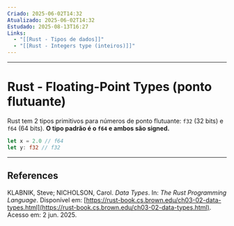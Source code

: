 ```yaml
---
Criado: 2025-06-02T14:32
Atualizado: 2025-06-02T14:32
Estudado: 2025-08-13T16:27
Links:
  - "[[Rust - Tipos de dados]]"
  - "[[Rust - Integers type (inteiros)]]"
---
```

---
# Rust - Floating-Point Types (ponto flutuante)

Rust tem 2 tipos primitivos para números de ponto flutuante: `f32` (32 bits) e `f64` (64 bits). **O tipo padrão é o `f64` e ambos são signed.**

```rust
let x = 2.0 // f64
let y: f32 // f32
```

---
## References

KLABNIK, Steve; NICHOLSON, Carol. _Data Types_. In: _The Rust Programming Language_. Disponível em: [https://rust-book.cs.brown.edu/ch03-02-data-types.html](https://rust-book.cs.brown.edu/ch03-02-data-types.html). Acesso em: 2 jun. 2025.